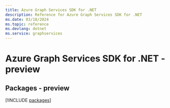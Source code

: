 ```yaml
---
title: Azure Graph Services SDK for .NET
description: Reference for Azure Graph Services SDK for .NET
ms.date: 03/18/2024
ms.topic: reference
ms.devlang: dotnet
ms.service: graphservices
---
```

# Azure Graph Services SDK for .NET - preview
## Packages - preview
[!INCLUDE [packages](graph-services-index.md)]